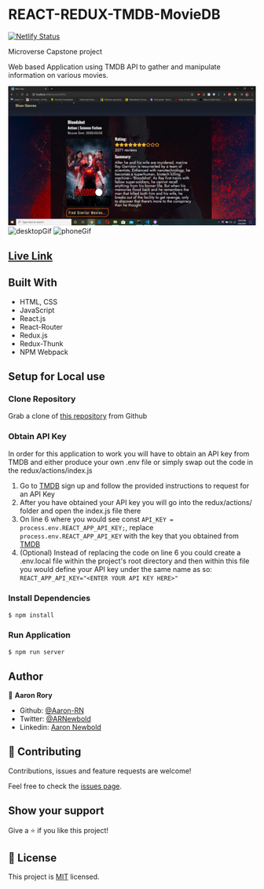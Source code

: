 # REACT-REDUX-TMDB-MovieDB
[![Netlify Status](https://api.netlify.com/api/v1/badges/354b88dd-844d-4641-af74-41be58708c52/deploy-status)](https://app.netlify.com/sites/arn-tmdb-movies/deploys)

Microverse Capstone project

Web based Application using TMDB API to gather and manipulate information on various movies.

![screenshot](./screenshot.jpg)
![desktopGif](./desktopgif.gif)
![phoneGif](./phonegif.gif)

## [Live Link](https://arn-tmdb-movies.netlify.app/)

## Built With

- HTML, CSS
- JavaScript
- React.js
- React-Router
- Redux.js
- Redux-Thunk
- NPM Webpack

## Setup for Local use

### Clone Repository

Grab a clone of [this repository](https://github.com/Aaron-RN/REACT-REDUX-TMDB-MovieDB/tree/v1.0) from Github

### Obtain API Key

In order for this application to work you will have to obtain an API key from TMDB and either produce your own .env file or simply swap out the code in the redux/actions/index.js

1. Go to [TMDB](https://www.themoviedb.org/documentation/api) sign up and follow the provided instructions to request for an API Key
2. After you have obtained your API key you will go into the redux/actions/ folder and open the index.js file there
3. On line 6 where you would see const ```API_KEY = process.env.REACT_APP_API_KEY;```, replace ```process.env.REACT_APP_API_KEY``` with the key that you obtained from [TMDB](https://www.themoviedb.org/documentation/api)
4. (Optional) Instead of replacing the code on line 6 you could create a .env.local file within the project's root directory and then within this file you would define your API key under the same name as so: ```REACT_APP_API_KEY="<ENTER YOUR API KEY HERE>"```

### Install Dependencies

```
$ npm install
```

### Run Application

```
$ npm run server
```

## Author

👤 **Aaron Rory**

- Github: [@Aaron-RN](https://github.com/Aaron-RN)
- Twitter: [@ARNewbold](https://twitter.com/ARNewbold)
- Linkedin: [Aaron Newbold](https://www.linkedin.com/in/aaron-newbold-1b9233187/)

## 🤝 Contributing

Contributions, issues and feature requests are welcome!

Feel free to check the [issues page](issues/).

## Show your support

Give a ⭐️ if you like this project!

## 📝 License

This project is [MIT](lic.url) licensed.
